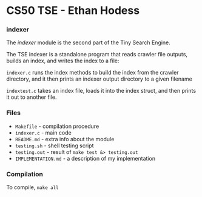 # CS50 TSE - Ethan Hodess

### indexer

The _indexer_ module is the second part of the Tiny Search Engine.

The TSE indexer is a standalone program that reads crawler file outputs, builds an index, and writes the index to a file:

`indexer.c` runs the index methods to build the index from the crawler directory, and it then prints an indexer output directory to a given filename

`indextest.c` takes an index file, loads it into the index struct, and then prints it out to another file. 

### Files

* `Makefile` - compilation procedure
* `indexer.c` - main code
* `README.md` - extra info about the module
* `testing.sh` - shell testing script
* `testing.out` - result of `make test &> testing.out`
* `IMPLEMENTATION.md` - a description of my implementation

### Compilation

To compile, `make all` 
